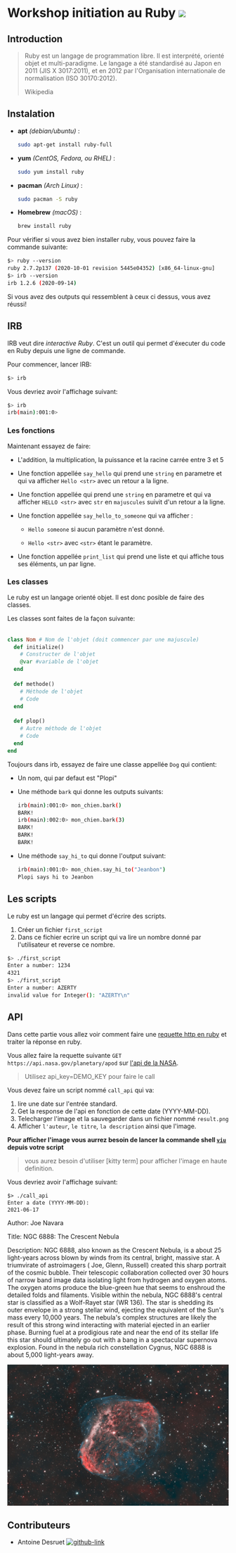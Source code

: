 # Workshop initiation au Ruby ![](https://img.shields.io/badge/Ruby-CC342D?style=for-the-badge&logo=ruby&logoColor=white)

## Introduction

>Ruby est un langage de programmation libre. Il est interprété, orienté objet et multi-paradigme. Le langage a été standardisé au Japon en 2011 (JIS X 3017:2011), et en 2012 par l'Organisation internationale de normalisation (ISO 30170:2012).
>
> Wikipedia

## Instalation

* __apt__ _(debian/ubuntu)_ :

    ```sh
    sudo apt-get install ruby-full
    ```

* __yum__ _(CentOS, Fedora, ou RHEL)_ :

    ```sh
    sudo yum install ruby
    ```

* __pacman__ _(Arch Linux)_ :

    ```sh
    sudo pacman -S ruby
    ```

* __Homebrew__ _(macOS)_ :

    ```sh
    brew install ruby
    ```

Pour vérifier si vous avez bien installer ruby, vous pouvez faire la commande suivante:

```sh
$> ruby --version
ruby 2.7.2p137 (2020-10-01 revision 5445e04352) [x86_64-linux-gnu]
$> irb --version
irb 1.2.6 (2020-09-14)
```

Si vous avez des outputs qui ressemblent à ceux ci dessus, vous avez réussi!

## IRB

IRB veut dire _interactive Ruby_. C'est un outil qui permet d'éxecuter du code en Ruby depuis une ligne de commande.

Pour commencer, lancer IRB:

```sh
$> irb
```

Vous devriez avoir l'affichage suivant:

```sh
$> irb
irb(main):001:0>
```

### Les fonctions

Maintenant essayez de faire:

* L'addition, la multiplication, la puissance et la racine carrée entre 3 et 5

* Une fonction appellée `say_hello` qui prend une `string` en parametre et qui va afficher `Hello <str>` avec un retour
  a la ligne.

* Une fonction appellée qui prend une `string` en parametre et qui va afficher `HELLO <str>` avec `str` en `majuscules`
  suivit d'un retour a la ligne.

* Une fonction appellée `say_hello_to_someone` qui va afficher :

    * `Hello someone` si aucun paramètre n'est donné.

    * `Hello <str>` avec `<str>` étant le paramètre.

* Une fonction appellée `print_list` qui prend une liste et qui affiche tous ses éléments, un par ligne.

### Les classes

Le ruby est un langage orienté objet. Il est donc posible de faire des classes.

Les classes sont faites de la façon suivante:

```rb

class Nom # Nom de l'objet (doit commencer par une majuscule)
  def initialize()
    # Constructer de l'objet
    @var #variable de l'objet
  end

  def methode()
    # Méthode de l'objet
    # Code
  end

  def plop()
    # Autre méthode de l'objet
    # Code
  end
end
```

Toujours dans irb, essayez de faire une classe appellée `Dog` qui contient:

* Un nom, qui par defaut est "Plopi"

* Une méthode `bark` qui donne les outputs suivants:

    ```sh
    irb(main):001:0> mon_chien.bark()
    BARK!
    irb(main):002:0> mon_chien.bark(3)
    BARK!
    BARK!
    BARK!
    ```

* Une méthode `say_hi_to` qui donne l'output suivant:

    ```sh
    irb(main):001:0> mon_chien.say_hi_to("Jeanbon")
    Plopi says hi to Jeanbon
    ```

## Les scripts

Le ruby est un langage qui permet d'écrire des scripts.

1) Créer un fichier `first_script`
2) Dans ce fichier ecrire un script qui va lire un nombre donné par l'utilisateur et reverse ce nombre.

```sh
$> ./first_script
Enter a number: 1234
4321
$> ./first_script
Enter a number: AZERTY
invalid value for Integer(): "AZERTY\n"
```

## API

Dans cette partie vous allez voir comment faire une [requette http en ruby](https://ruby-doc.org/stdlib-2.6.5/libdoc/net/http/rdoc/Net/HTTP.html) et traiter la réponse en ruby.

Vous allez faire la requette suivante `GET https://api.nasa.gov/planetary/apod` sur [l'api de la NASA](https://api.nasa.gov/).

>Utilisez api_key=DEMO_KEY pour faire le call

Vous devez faire un script nommé `call_api` qui va:

1) lire une date sur l'entrée standard.
2) Get la response de l'api en fonction de cette date (YYYY-MM-DD).
3) Telecharger l'image et la sauvegarder dans un fichier nommé `result.png`
4) Afficher `l'auteur`, `le titre`, `la description` ainsi que l'image.


**Pour afficher l'image vous aurrez besoin de lancer la commande shell [`viu`](https://github.com/atanunq/viu) depuis votre script**

> vous aurez besoin d'utiliser [kitty term] pour afficher l'image en haute definition.

Vous devriez avoir l'affichage suivant:

```shell
$> ./call_api
Enter a date (YYYY-MM-DD):
2021-06-17
```

Author:
Joe Navara

Title:
NGC 6888: The Crescent Nebula

Description:
NGC 6888, also known as the Crescent Nebula, is a about 25 light-years across blown by winds from its central, bright, massive star. A triumvirate of astroimagers ( Joe, Glenn, Russell) created this sharp portrait of the cosmic bubble. Their telescopic collaboration collected over 30 hours of narrow band image data isolating light from hydrogen and oxygen atoms. The oxygen atoms produce the blue-green hue that seems to enshroud the detailed folds and filaments. Visible within the nebula, NGC 6888's central star is classified as a Wolf-Rayet star (WR 136). The star is shedding its outer envelope in a strong stellar wind, ejecting the equivalent of the Sun's mass every 10,000 years.  The nebula's complex structures are likely the result of this strong wind interacting with material ejected in an earlier phase. Burning fuel at a prodigious rate and near the end of its stellar life this star should ultimately go out with a bang in a spectacular supernova explosion. Found in the nebula rich constellation Cygnus, NGC 6888 is about 5,000 light-years away.

<p align="center">
  <img src=".resources/example.png">
</p>

## Contributeurs

- Antoine Desruet [![github-link][github-logo]](https://github.com/antwxne)


<!-- Markdown link & img definition's -->

[Github-logo]: https://img.shields.io/badge/GitHub-100000?style=for-the-badge&logo=github&logoColor=white